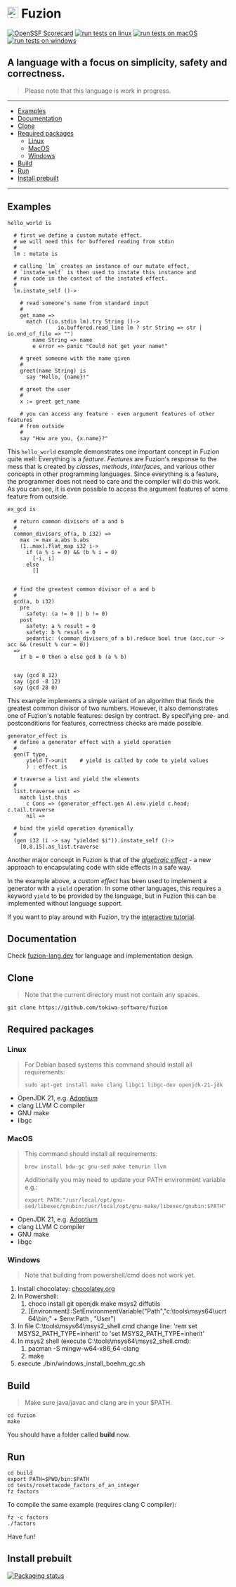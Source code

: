 # <img src="assets/logo.svg" alt="fuzion logo" width="25" /> Fuzion

[![OpenSSF
Scorecard](https://api.securityscorecards.dev/projects/github.com/tokiwa-software/fuzion/badge)](https://api.securityscorecards.dev/projects/github.com/tokiwa-software/fuzion)
[![run tests on linux](https://github.com/tokiwa-software/fuzion/actions/workflows/linux.yml/badge.svg)](https://github.com/tokiwa-software/fuzion/actions/workflows/linux.yml)
[![run tests on macOS](https://github.com/tokiwa-software/fuzion/actions/workflows/apple.yml/badge.svg)](https://github.com/tokiwa-software/fuzion/actions/workflows/apple.yml)
[![run tests on windows](https://github.com/tokiwa-software/fuzion/actions/workflows/windows.yml/badge.svg)](https://github.com/tokiwa-software/fuzion/actions/workflows/windows.yml)


## A language with a focus on simplicity, safety and correctness.

> Please note that this language is work in progress.

---

<!--ts-->
   * [Examples](#examples)
   * [Documentation](#documentation)
   * [Clone](#clone)
   * [Required packages](#required-packages)
     * [Linux](#linux)
     * [MacOS](#macos)
     * [Windows](#windows)
   * [Build](#build)
   * [Run](#run)
   * [Install prebuilt](#install-prebuilt)
<!--te-->

---

## Examples

```
hello_world is

  # first we define a custom mutate effect.
  # we will need this for buffered reading from stdin
  #
  lm : mutate is

  # calling `lm` creates an instance of our mutate effect,
  # `instate_self` is then used to instate this instance and
  # run code in the context of the instated effect.
  #
  lm.instate_self ()->

    # read someone's name from standard input
    #
    get_name =>
      match ((io.stdin lm).try String ()->
                io.buffered.read_line lm ? str String => str | io.end_of_file => "")
        name String => name
        e error => panic "Could not get your name!"

    # greet someone with the name given
    #
    greet(name String) is
      say "Hello, {name}!"

    # greet the user
    #
    x := greet get_name

    # you can access any feature - even argument features of other features
    # from outside
    #
    say "How are you, {x.name}?"
```

This `hello_world` example demonstrates one important concept in Fuzion quite
well: Everything is a *feature*. *Features* are Fuzion's response to the mess
that is created by *classes*, *methods*, *interfaces*, and various other
concepts in other programming languages. Since everything is a feature, the
programmer does not need to care and the compiler will do this work. As you can
see, it is even possible to access the argument features of some feature from
outside.

```
ex_gcd is

  # return common divisors of a and b
  #
  common_divisors_of(a, b i32) =>
    max := max a.abs b.abs
    (1..max).flat_map i32 i->
      if (a % i = 0) && (b % i = 0)
        [-i, i]
      else
        []


  # find the greatest common divisor of a and b
  #
  gcd(a, b i32)
    pre
      safety: (a != 0 || b != 0)
    post
      safety: a % result = 0
      safety: b % result = 0
      pedantic: (common_divisors_of a b).reduce bool true (acc,cur -> acc && (result % cur = 0))
  =>
    if b = 0 then a else gcd b (a % b)


  say (gcd 8 12)
  say (gcd -8 12)
  say (gcd 28 0)
```

This example implements a simple variant of an algorithm that finds the greatest
common divisor of two numbers. However, it also demonstrates one of Fuzion's
notable features: design by contract. By specifying pre- and postconditions for
features, correctness checks are made possible.

```
generator_effect is
  # define a generator effect with a yield operation
  #
  gen(T type,
      yield T->unit    # yield is called by code to yield values
      ) : effect is

  # traverse a list and yield the elements
  #
  list.traverse unit =>
    match list.this
      c Cons => (generator_effect.gen A).env.yield c.head; c.tail.traverse
      nil =>

  # bind the yield operation dynamically
  #
  (gen i32 (i -> say "yielded $i")).instate_self ()->
    [0,8,15].as_list.traverse
```

Another major concept in Fuzion is that of the
*[algebraic effect](https://en.wikipedia.org/wiki/Effect_system)* - a new
approach to encapsulating code with side effects in a safe way.

In the example above, a custom *effect* has been used to implement a generator
with a `yield` operation. In some other languages, this requires a keyword
`yield` to be provided by the language, but in Fuzion this can be implemented
without language support.

If you want to play around with Fuzion, try the
[interactive tutorial](https://fuzion-lang.dev/tutorial/index).

## Documentation

Check [fuzion-lang.dev](https://fuzion-lang.dev) for language and implementation design.


## Clone

> Note that the current directory must not contain any spaces.

    git clone https://github.com/tokiwa-software/fuzion

## Required packages

### Linux

> For Debian based systems this command should install all requirements:
>
>     sudo apt-get install make clang libgc1 libgc-dev openjdk-21-jdk

- OpenJDK 21, e.g. [Adoptium](https://github.com/adoptium/temurin21-binaries/releases/)
- clang LLVM C compiler
- GNU make
- libgc

### MacOS

> This command should install all requirements:
>
>     brew install bdw-gc gnu-sed make temurin llvm
>
> Additionally you may need to update your PATH environment variable e.g.:
>
>     export PATH:"/usr/local/opt/gnu-sed/libexec/gnubin:/usr/local/opt/gnu-make/libexec/gnubin:$PATH"

- OpenJDK 21, e.g. [Adoptium](https://github.com/adoptium/temurin21-binaries/releases/)
- clang LLVM C compiler
- GNU make
- libgc


### Windows

> Note that building from powershell/cmd does not work yet.

1) Install chocolatey: [chocolatey.org](https://chocolatey.org/install)
2) In Powershell:
    1) choco install git openjdk make msys2 diffutils
    2) [Environment]::SetEnvironmentVariable("Path","c:\tools\msys64\ucrt64\bin;" + $env:Path , "User")
3) In file C:\tools\msys64\msys2_shell.cmd change line: 'rem set MSYS2_PATH_TYPE=inherit' to 'set MSYS2_PATH_TYPE=inherit'
4) In msys2 shell (execute C:\tools\msys64\msys2_shell.cmd):
    1) pacman -S mingw-w64-x86_64-clang
    2) make
5) execute ./bin/windows_install_boehm_gc.sh

## Build

> Make sure java/javac and clang are in your $PATH.

    cd fuzion
    make

You should have a folder called **build** now.

## Run

    cd build
    export PATH=$PWD/bin:$PATH
    cd tests/rosettacode_factors_of_an_integer
    fz factors

To compile the same example (requires clang C compiler):

    fz -c factors
    ./factors

Have fun!

## Install prebuilt

[![Packaging status](https://repology.org/badge/vertical-allrepos/fuzion.svg)](https://repology.org/project/fuzion/versions)
